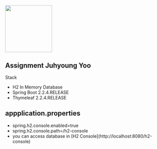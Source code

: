 <img src="https://mountain.partners/media/1202/etherapists-humanoo.png" width="150px" height="150px"></img> 
=======
**Assignment Juhyoung Yoo**
---------------------------

Stack
<ul>
  <li>H2 In Memory Database</li>
  <li>Spring Boot 2.2.4.RELEASE</li>
  <li>Thymeleaf 2.2.4.RELEASE</li>  
</ul>

appplication.properties
-----------------------
<ul>
  <li>spring.h2.console.enabled=true</li>
  <li>spring.h2.console.path=/h2-console</li>
  <li>you can access database in [H2 Console](http://localhost:8080/h2-console)</li>
</ul>

